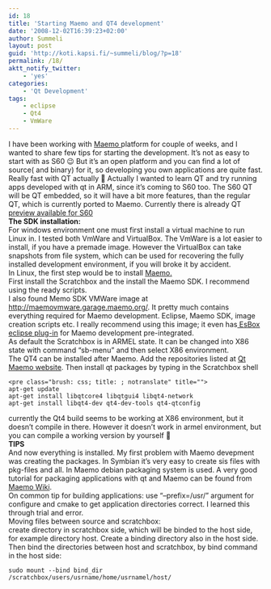 ```yaml
---
id: 18
title: 'Starting Maemo and QT4 development'
date: '2008-12-02T16:39:23+02:00'
author: Summeli
layout: post
guid: 'http://koti.kapsi.fi/~summeli/blog/?p=18'
permalink: /18/
aktt_notify_twitter:
    - 'yes'
categories:
    - 'Qt Development'
tags:
    - eclipse
    - Qt4
    - VmWare
---
```


I have been working with [Maemo ](http://maemo.org/)platform for couple of weeks, and I wanted to share few tips for starting the development. It’s not as easy to start with as S60 😉 But it’s an open platform and you can find a lot of source( and binary) for it, so developing you own applications are quite fast. Really fast with QT actually 🙂 Actually I wanted to learn QT and try running apps developed with qt in ARM, since it’s coming to S60 too. The S60 QT will be QT embedded, so it will have a bit more features, than the regular QT, which is currently ported to Maemo. Currently there is already QT[ preview available for S60](http://trolltech.com/developer/technical-preview-qt-for-s60)  
**The SDK installation:**  
For windows environment one must first install a virtual machine to run Linux in. I tested both VmWare and VirtualBox. The VmWare is a lot easier to install, if you have a premade image. However the VirtualBox can take snapshots from file system, which can be used for recovering the fully installed development environment, if you will broke it by accident.  
In Linux, the first step would be to install [Maemo.](http://maemo.org/)  
First install the Scratchbox and the install the Maemo SDK. I recommend using the ready scripts.  
I also found Memo SDK VMWare image at <http://maemovmware.garage.maemo.org/>. It pretty much contains everything required for Maemo development. Eclipse, Maemo SDK, image creation scripts etc. I really recommend using this image; it even has[ EsBox eclipse plug-in](http://esbox.garage.maemo.org/index.html) for Maemo development pre-integrated.  
As default the Scratchbox is in ARMEL state. It can be changed into X86 state with command “sb-menu” and then select X86 environment.  
The QT4 can be installed after Maemo. Add the repositories listed at [Qt Maemo website](http://qt4.garage.maemo.org/diablo.html). Then install qt packages by typing in the Scratchbox shell

```
<pre class="brush: css; title: ; notranslate" title="">
apt-get update
apt-get install libqtcore4 libqtgui4 libqt4-network
apt-get install libqt4-dev qt4-dev-tools qt4-qtconfig
```

currently the Qt4 build seems to be working at X86 environment, but it doesn’t compile in there. However it doesn’t work in armel environment, but you can compile a working version by yourself 🙂  
**TIPS**  
And now everything is installed. My first problem with Maemo devepment was creating the packages. In Symbian it’s very easy to create sis files with pkg-files and all. In Maemo debian packaging system is used. A very good tutorial for packaging applications with qt and Maemo can be found from [Maemo Wiki](http://wiki.maemo.org/Packaging_a_Qt_application).  
On common tip for building applications: use “–prefix=/usr/” argument for configure and cmake to get application directories correct. I learned this through trial and error.  
Moving files between source and scratchbox:  
create directory in scratchbox side, which will be binded to the host side, for example directory host. Create a binding directory also in the host side. Then bind the directories between host and scratchbox, by bind command in the host side:

```
sudo mount --bind bind_dir /scratchbox/users/usrname/home/usrnamel/host/
```
